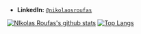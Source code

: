 
- **LinkedIn:** [`@nikolaosroufas`](https://www.linkedin.com/in/nikolaosroufas/)

[![NIkolas Roufas's github stats](https://github-readme-stats.vercel.app/api?username=NIkolasRoufas&show_icons=true&theme=radical)](https://github.com/anuraghazra/github-readme-stats)
[![Top Langs](https://github-readme-stats.vercel.app/api/top-langs/?username=NIkolasRoufas&layout=compact&theme=radical)](https://github.com/anuraghazra/github-readme-stats)
